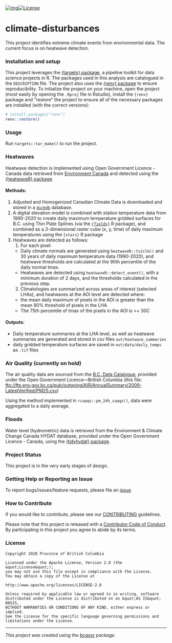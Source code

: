 [![img](https://img.shields.io/badge/Lifecycle-Experimental-339999)](https://github.com/bcgov/repomountie/blob/master/doc/lifecycle-badges.md)[![License](https://img.shields.io/badge/License-Apache%202.0-blue.svg)](https://opensource.org/licenses/Apache-2.0)

# climate-disturbances

This project identifies extreme climate events from environmental data. The current focus is on heatwave detection.

### Installation and setup

This project leverages the [{targets} package](https://docs.ropensci.org/targets/), a pipeline toolkit for data science projects in R. The packages used in this analysis are catalogued in the `DESCRIPTION` file. The project also uses the [{renv} package]() to ensure reproducibility. To initialize the project on your machine, open the project (most easily by opening the `.Rproj` file in Rstudio), install the `{renv}` package and "restore" the project to ensure all of the necessary packages are installed (with the correct versions):

```r
# install.packages("renv")
renv::restore()
```

### Usage
Run `targets::tar_make()` to run the project.

### Heatwaves

Heatwave detection is implemented using Open Government Licence - Canada data retrieved from 
[Environment Canada](https://open.canada.ca/data/en/dataset/9c4ebc00-3ea4-4fe0-8bf2-66cfe1cddd1d) and detected using the [{heatwaveR} package](https://robwschlegel.github.io/heatwaveR/index.html).

#### Methods:

1. Adjusted and Homogenized Canadian Climate Data is downloaded and stored in a [`duckdb`](https://duckdb.org/docs/api/r) database.
2. A digital elevation model is combined with station temperature data from 1990-2020 to create daily maximum temperature gridded surfaces for B.C. using Thin Plate Splines (via the [`{fields}`](https://cran.r-project.org/package=fields) R package), and combined as a 3-dimensional raster cube (x, y, time) of daily maximum temperatures using the `{stars}` R package
3. Heatwaves are detected as follows:
    1. For each pixel:
      - Daily climate normals are generated using `heatwaveR::ts2clm()` and 30 years of daily maximum temperature data (1990-2020), and heatwave thresholds are calculated at the 90th percentile of the daily normal tmax.
      - Heatwaves are detected using `heatwaveR::detect_event()`, with a minimum duration of 2 days,
        and the thresholds calculated in the previous step.
    2. Climatologies are summarized across areas of interest (selected LHAs), 
        and heatwaves at the AOI level are detected where:
      - the mean daily maximum of pixels in the AOI is greater than the mean 90% threshold of pixels in the LHA
      - The 75th percentile of tmax of the pixels in the AOI is >= 30C
     
#### Outputs:

- Daily temperature summaries at the LHA level, as well as heatwave summaries are generated and stored in csv files `out/heatwave_summaries`
- daily gridded temperature surfaces are saved in `out/data/daily_temps` as `.tif` files


### Air Quality (currently on hold)

The air quality data are sourced from the [B.C. Data Catalogue](https://catalogue.data.gov.bc.ca/dataset/air-quality-monitoring-verified-hourly-data), provided under the Open Government Licence&mdash;British Columbia (this file: ftp://ftp.env.gov.bc.ca/pub/outgoing/AIR/AnnualSummary/2009-LatestVerified/PM25.csv)

Using the method implemented in `rcaaqs::pm_24h_caaqs()`, data were aggregated to a daily average. 


### Floods

Water level (hydrometric) data is retrieved from the Environment & Climate Change Canada HYDAT database, provided under the Open Government Licence - Canada, using the [{tidyhydat} package](https://docs.ropensci.org/tidyhydat/). 


### Project Status

This project is in the very early stages of design. 

### Getting Help or Reporting an Issue

To report bugs/issues/feature requests, please file an [issue](https://github.com/bcgov/climate-disturbances/issues/).

### How to Contribute

If you would like to contribute, please see our [CONTRIBUTING](CONTRIBUTING.md) guidelines.

Please note that this project is released with a [Contributor Code of Conduct](CODE_OF_CONDUCT.md). By participating in this project you agree to abide by its terms.

### License

```
Copyright 2020 Province of British Columbia

Licensed under the Apache License, Version 2.0 (the &quot;License&quot;);
you may not use this file except in compliance with the License.
You may obtain a copy of the License at

http://www.apache.org/licenses/LICENSE-2.0

Unless required by applicable law or agreed to in writing, software distributed under the License is distributed on an &quot;AS IS&quot; BASIS,
WITHOUT WARRANTIES OR CONDITIONS OF ANY KIND, either express or implied.
See the License for the specific language governing permissions and limitations under the License.
```
---
*This project was created using the [bcgovr](https://github.com/bcgov/bcgovr) package.* 
